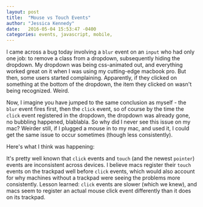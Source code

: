 ```yaml
---
layout: post
title:  "Mouse vs Touch Events"
author: "Jessica Kennedy"
date:   2016-05-04 15:53:47 -0400
categories: events, javascript, mobile,
---
```


I came across a bug today involving a `blur` event on an `input` who had only one job: to remove a class from a dropdown, subsequently hiding the dropdown. My dropdown was being css-animated out, and everything worked great on it when I was using my cutting-edge macbook pro. But then, some users started complaining. Apparently, if they clicked on something at the bottom of the dropdown, the item they clicked on wasn't being recognized. Weird.

Now, I imagine you have jumped to the same conclusion as myself - the `blur` event fires first, then the `click` event, so of course by the time the `click` event registered in the dropdown, the dropdown was already gone, no bubbling happened, blablabla. So why did I never see this issue on my mac? Weirder still, if I plugged a mouse in to my mac, and used it, I could get the same issue to occur sometimes (though less consistently).

Here's what I think was happening:

It's pretty well known that `click` events and `touch` (and the newest `pointer`) events are inconsistent across devices. I believe macs register their `touch` events on the trackpad well before `click` events, which would also account for why machines without a trackpad were seeing the problems more consistently. Lesson learned: `click` events are slower (which we knew), and macs seem to register an actual mouse click event differently than it does on its trackpad.
